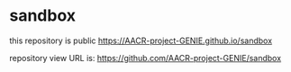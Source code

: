 # sandbox

this repository is public
https://AACR-project-GENIE.github.io/sandbox

repository view URL is: https://github.com/AACR-project-GENIE/sandbox
